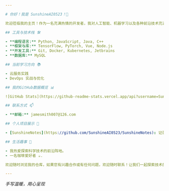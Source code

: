 ```yaml
---

# 你好！我是 SunshineAI0523！🌟

欢迎莅临我的主页！作为一名充满热情的开发者，我对人工智能、机器学习以及各种前沿技术充满了无限热爱。在这里，您将发现我精心打造的各种项目、积极参与的开源协作以及持续贡献的创意成果。

## 工具与技术栈 🛠️

- **编程语言:** Python, JavaScript, Java, C++  
- **框架与库:** TensorFlow, PyTorch, Vue, Node.js  
- **开发工具:** Git, Docker, Kubernetes, Jetbrains  
- **数据库:** MySQL

## 当前学习方向 📚

- 云服务实践  
- DevOps 实战与优化  

## 我的GitHub数据概览 📊

![GitHub Stats](https://github-readme-stats.vercel.app/api?username=SunshineAI0523&show_icons=true&theme=radical)

## 联系方式 📫

- **邮箱:** jamesmith007@126.com  

## 个人项目展示 🌟

- [SunshineNotes](https://github.com/SunshineAI0523/SunshineNotes): 记录技术自学过程中遇到的难点与解决步骤，分享学习心得与成长历程  

## 生活趣事 🎨

- 我热爱探索科学技术的前沿阵地。  
- 一名咖啡爱好者 ☕.  

欢迎随时浏览我的仓库，如果您有兴趣合作或有任何问题，欢迎随时联系！让我们一起探索技术的无限可能，创造美好的未来！  

---
```


*手写温暖，用心呈现*